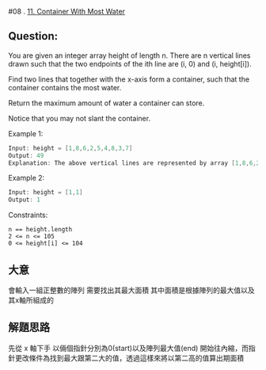 #08 . [11. Container With Most Water]([(https://leetcode.com/problems/string-to-integer-atoi/](https://leetcode.com/problems/container-with-most-water/)))

## Question:
You are given an integer array height of length n. There are n vertical lines drawn such that the two endpoints of the ith line are (i, 0) and (i, height[i]).

Find two lines that together with the x-axis form a container, such that the container contains the most water.

Return the maximum amount of water a container can store.

Notice that you may not slant the container.

Example 1:
```go
Input: height = [1,8,6,2,5,4,8,3,7]
Output: 49
Explanation: The above vertical lines are represented by array [1,8,6,2,5,4,8,3,7]. In this case, the max area of water (blue section) the container can contain is 49.
```
Example 2:
```go
Input: height = [1,1]
Output: 1
```


Constraints:
```
n == height.length
2 <= n <= 105
0 <= height[i] <= 104
```

## 大意
會輸入一組正整數的陣列 需要找出其最大面積 其中面積是根據陣列的最大值以及其x軸所組成的
## 解題思路

先從 x 軸下手 以倆個指針分別為0(start)以及陣列最大值(end) 開始往內縮，而指針更改條件為找到最大跟第二大的值，透過這樣來將以第二高的值算出期面積
